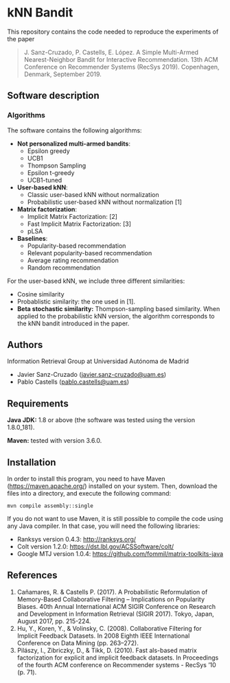 # kNN Bandit
This repository contains the code needed to reproduce the experiments of the paper

> J. Sanz-Cruzado, P. Castells, E. López. A Simple Multi-Armed Nearest-Neighbor Bandit for Interactive Recommendation. 13th ACM Conference on Recommender Systems (RecSys 2019). Copenhagen, Denmark, September 2019.

## Software description

### Algorithms

The software contains the following algorithms:
- **Not personalized multi-armed bandits**:
  - Epsilon greedy
  - UCB1
  - Thompson Sampling
  - Epsilon t-greedy
  - UCB1-tuned
- **User-based kNN**:
  - Classic user-based kNN without normalization
  - Probabilistic user-based kNN without normalization [1]
- **Matrix factorization**:
  - Implicit Matrix Factorization: [2]
  - Fast Implicit Matrix Factorization: [3] 
  - pLSA
- **Baselines**:
  - Popularity-based recommendation
  - Relevant popularity-based recommendation
  - Average rating recommendation
  - Random recommendation
  
For the user-based kNN, we include three different similarities:
- Cosine similarity
- Probablistic similarity: the one used in [1].
- **Beta stochastic similarity:** Thompson-sampling based similarity. When applied to the probabilistic kNN version, the algorithm corresponds to the kNN bandit introduced in the paper.
## Authors
Information Retrieval Group at Universidad Autónoma de Madrid
- Javier Sanz-Cruzado (javier.sanz-cruzado@uam.es)
- Pablo Castells (pablo.castells@uam.es)

## Requirements
**Java JDK:** 1.8 or above (the software was tested using the version 1.8.0_181).

**Maven:** tested with version 3.6.0.

## Installation
In order to install this program, you need to have Maven (https://maven.apache.org/) installed on your system. Then, download the files into a directory, and execute the following command:
```
mvn compile assembly::single
```
If you do not want to use Maven, it is still possible to compile the code using any Java compiler. In that case, you will need the following libraries:
- Ranksys version 0.4.3: http://ranksys.org/
- Colt version 1.2.0: https://dst.lbl.gov/ACSSoftware/colt/
- Google MTJ version 1.0.4: https://github.com/fommil/matrix-toolkits-java

## References
1. Cañamares, R. & Castells P. (2017). A Probabilistic Reformulation of Memory-Based Collaborative Filtering – Implications on Popularity Biases. 40th Annual International ACM SIGIR Conference on Research and Development in Information Retrieval (SIGIR 2017). Tokyo, Japan, August 2017, pp. 215-224.
2. Hu, Y., Koren, Y., & Volinsky, C. (2008). Collaborative Filtering for Implicit Feedback Datasets. In 2008 Eighth IEEE International Conference on Data Mining (pp. 263–272).
3. Pilászy, I., Zibriczky, D., & Tikk, D. (2010). Fast als-based matrix factorization for explicit and implicit feedback datasets. In Proceedings of the fourth ACM conference on Recommender systems - RecSys ’10 (p. 71).
